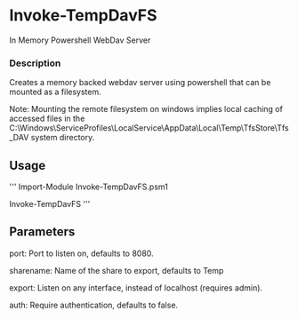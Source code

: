 # Invoke-TempDavFS
In Memory Powershell WebDav Server

### Description
 
Creates a memory backed webdav server using powershell that can be mounted as a filesystem.

Note: Mounting the remote filesystem on windows implies local caching of accessed files in the C:\Windows\ServiceProfiles\LocalService\AppData\Local\Temp\TfsStore\Tfs_DAV system directory.
 
## Usage

'''
Import-Module Invoke-TempDavFS.psm1

Invoke-TempDavFS
'''

## Parameters

port: Port to listen on, defaults to 8080.

sharename: Name of the share to export, defaults to Temp
 
export: Listen on any interface, instead of localhost (requires admin).

auth: Require authentication, defaults to false.
